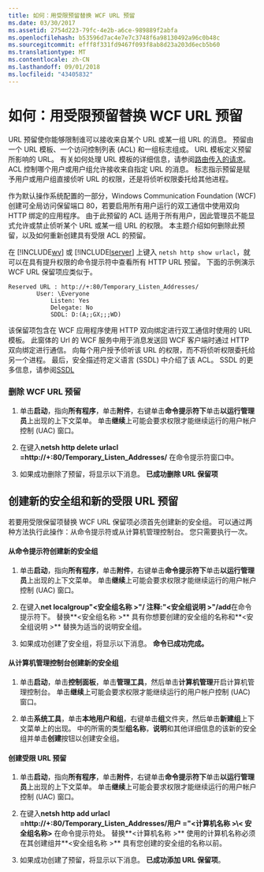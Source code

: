 ```yaml
---
title: 如何：用受限预留替换 WCF URL 预留
ms.date: 03/30/2017
ms.assetid: 2754d223-79fc-4e2b-a6ce-989889f2abfa
ms.openlocfilehash: b53596d7ac4e7e7c3748f6a98130492a96c0b48c
ms.sourcegitcommit: efff8f331fd9467f093f8ab8d23a203d6ecb5b60
ms.translationtype: MT
ms.contentlocale: zh-CN
ms.lasthandoff: 09/01/2018
ms.locfileid: "43405832"
---
```

# <a name="how-to-replace-the-wcf-url-reservation-with-a-restricted-reservation"></a>如何：用受限预留替换 WCF URL 预留
URL 预留使你能够限制谁可以接收来自某个 URL 或某一组 URL 的消息。 预留由一个 URL 模板、一个访问控制列表 (ACL) 和一组标志组成。 URL 模板定义预留所影响的 URL。 有关如何处理 URL 模板的详细信息，请参阅[路由传入的请求](https://go.microsoft.com/fwlink/?LinkId=136764)。 ACL 控制哪个用户或用户组允许接收来自指定 URL 的消息。 标志指示预留是赋予用户或用户组直接侦听 URL 的权限，还是将侦听权限委托给其他进程。  
  
 作为默认操作系统配置的一部分，Windows Communication Foundation (WCF) 创建可全局访问保留端口 80，若要启用所有用户运行的双工通信中使用双向 HTTP 绑定的应用程序。 由于此预留的 ACL 适用于所有用户，因此管理员不能显式允许或禁止侦听某个 URL 或某一组 URL 的权限。 本主题介绍如何删除此预留，以及如何重新创建具有受限 ACL 的预留。  
  
 在 [!INCLUDE[wv](../../../../includes/wv-md.md)] 或 [!INCLUDE[lserver](../../../../includes/lserver-md.md)] 上键入 `netsh http show urlacl`，就可以在具有提升权限的命令提示符中查看所有 HTTP URL 预留。  下面的示例演示 WCF URL 保留项应类似于。  
  
```  
Reserved URL : http://+:80/Temporary_Listen_Addresses/  
        User: \Everyone  
            Listen: Yes  
            Delegate: No  
            SDDL: D:(A;;GX;;;WD)  
```  
  
 该保留项包含在 WCF 应用程序使用 HTTP 双向绑定进行双工通信时使用的 URL 模板。 此窗体的 Url 的 WCF 服务中用于消息发送回 WCF 客户端时通过 HTTP 双向绑定进行通信。 向每个用户授予侦听该 URL 的权限，而不将侦听权限委托给另一个进程。 最后，安全描述符定义语言 (SSDL) 中介绍了该 ACL。 SSDL 的更多信息，请参阅[SSDL](https://go.microsoft.com/fwlink/?LinkId=136789)  
  
### <a name="to-delete-the-wcf-url-reservation"></a>删除 WCF URL 预留  
  
1.  单击**启动**，指向**所有程序**，单击**附件**，右键单击**命令提示符下**单击**以运行管理员**上出现的上下文菜单。 单击**继续**上可能会要求权限才能继续运行的用户帐户控制 (UAC) 窗口。  
  
2.  在键入**netsh http delete urlacl =http://+:80/Temporary_Listen_Addresses/** 在命令提示符窗口中。  
  
3.  如果成功删除了预留，将显示以下消息。 **已成功删除 URL 保留项**  
  
## <a name="creating-a-new-security-group-and-new-restricted-url-reservation"></a>创建新的安全组和新的受限 URL 预留  
 若要用受限保留项替换 WCF URL 保留项必须首先创建新的安全组。 可以通过两种方法执行此操作：从命令提示符或从计算机管理控制台。 您只需要执行一次。  
  
#### <a name="to-create-a-new-security-group-from-a-command-prompt"></a>从命令提示符创建新的安全组  
  
1.  单击**启动**，指向**所有程序**，单击**附件**，右键单击**命令提示符下**单击**以运行管理员**上出现的上下文菜单。 单击**继续**上可能会要求权限才能继续运行的用户帐户控制 (UAC) 窗口。  
  
2.  在键入**net localgroup"\<安全组名称 >"/ 注释:"\<安全组说明 >"/add**在命令提示符下。 替换**\<安全组名称 >** 具有你想要创建的安全组的名称和**\<安全组说明 >** 替换为适当的说明安全组。  
  
3.  如果成功创建了安全组，将显示以下消息。 **命令已成功完成。**  
  
#### <a name="to-create-a-new-security-group-from-the-computer-management-console"></a>从计算机管理控制台创建新的安全组  
  
1.  单击**启动**，单击**控制面板**，单击**管理工具**，然后单击**计算机管理**开启计算机管理控制台。 单击**继续**上可能会要求权限才能继续运行的用户帐户控制 (UAC) 窗口。  
  
2.  单击**系统工具**，单击**本地用户和组**，右键单击**组**文件夹，然后单击**新建组**上下文菜单上的出现。 中的所需的类型**组名称**，**说明**和其他详细信息的该新的安全组并单击**创建**按钮以创建安全组。  
  
#### <a name="to-create-the-restricted-url-reservation"></a>创建受限 URL 预留  
  
1.  单击**启动**，指向**所有程序**，单击**附件**，右键单击**命令提示符下**单击**以运行管理员**上出现的上下文菜单。 单击**继续**上可能会要求权限才能继续运行的用户帐户控制 (UAC) 窗口。  
  
2.  在键入**netsh http add urlacl =http://+:80/Temporary_Listen_Addresses/用户 ="\<计算机名称 >\\< 安全组名称\>** 在命令提示符处。 替换**\<计算机名称 >** 使用的计算机名称必须在其创建组并**\<安全组名称 >** 具有您创建的安全组的名称以前。  
  
3.  如果成功创建了预留，将显示以下消息。 **已成功添加 URL 保留项**。

